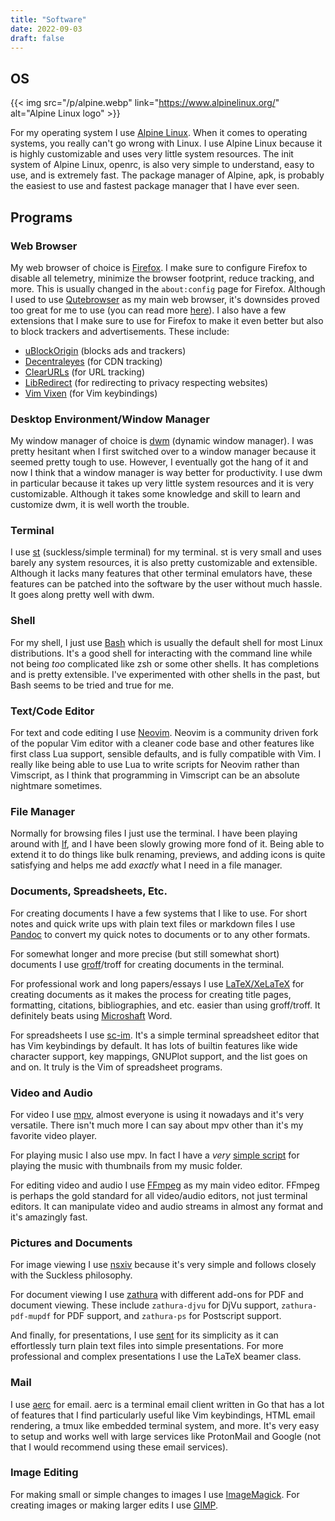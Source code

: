 ```yaml
---
title: "Software"
date: 2022-09-03
draft: false
---
```


## OS

{{< img src="/p/alpine.webp" link="https://www.alpinelinux.org/" alt="Alpine Linux logo" >}}

For my operating system I use [Alpine Linux](https://www.alpinelinux.org/).
When it comes to operating systems, you really can't go wrong with Linux.
I use Alpine Linux because it is highly customizable and uses very little system resources.
The init system of Alpine Linux, openrc, is also very simple to understand, easy
to use, and is extremely fast. The package manager of Alpine, apk, is probably
the easiest to use and fastest package manager that I have ever seen.

## Programs

### Web Browser

My web browser of choice is [Firefox](https://www.mozilla.org/en-US/firefox/new/).
I make sure to configure Firefox to disable all telemetry, minimize the browser
footprint, reduce tracking, and more. This is usually changed in the
`about:config` page for Firefox. Although I used to use [Qutebrowser](https://qutebrowser.org/)
as my main web browser, it's downsides proved too great for me to use (you can
read more [here](https://brycevandegrift.xyz/blog/why-i-am-switching-to-firefox/)).
I also have a few extensions that I make sure to use for Firefox to make it
even better but also to block trackers and advertisements. These include:

- [uBlockOrigin](https://addons.mozilla.org/en-US/firefox/addon/ublock-origin/) (blocks ads and trackers)
- [Decentraleyes](https://addons.mozilla.org/en-US/firefox/addon/decentraleyes/) (for CDN tracking)
- [ClearURLs](https://addons.mozilla.org/en-US/android/addon/clearurls/) (for URL tracking)
- [LibRedirect](https://libredirect.github.io/) (for redirecting to privacy respecting websites)
- [Vim Vixen](https://addons.mozilla.org/en-US/firefox/addon/vim-vixen/) (for Vim keybindings)

### Desktop Environment/Window Manager

My window manager of choice is [dwm](https://dwm.suckless.org/) (dynamic window manager).
I was pretty hesitant when I first switched over to a window manager because it seemed pretty tough to use.
However, I eventually got the hang of it and now I think that a window manager is way better for productivity.
I use dwm in particular because it takes up very little system resources and it is very customizable.
Although it takes some knowledge and skill to learn and customize dwm, it is well worth the trouble.

### Terminal

I use [st](https://st.suckless.org/) (suckless/simple terminal) for my terminal.
st is very small and uses barely any system resources, it is also pretty customizable and extensible.
Although it lacks many features that other terminal emulators have, these
features can be patched into the software by the user without much hassle.
It goes along pretty well with dwm.

### Shell

For my shell, I just use [Bash](https://www.gnu.org/software/bash/) which is
usually the default shell for most Linux distributions. It's a good shell for
interacting with the command line while not being *too* complicated like zsh
or some other shells. It has completions and is pretty extensible. I've
experimented with other shells in the past, but Bash seems to be tried and
true for me.

### Text/Code Editor

For text and code editing I use [Neovim](https://neovim.io/).
Neovim is a community driven fork of the popular Vim editor with a cleaner code base and other features like first class Lua support, sensible defaults, and is fully compatible with Vim.
I really like being able to use Lua to write scripts for Neovim rather than Vimscript, as I think that programming in Vimscript can be an absolute nightmare sometimes.

### File Manager

Normally for browsing files I just use the terminal.
I have been playing around with [lf](https://github.com/gokcehan/lf),
and I have been slowly growing more fond of it. Being able to extend it to do
things like bulk renaming, previews, and adding icons is quite satisfying and
helps me add *exactly* what I need in a file manager.

### Documents, Spreadsheets, Etc.

For creating documents I have a few systems that I like to use.
For short notes and quick write ups with plain text files or markdown files
I use [Pandoc](https://pandoc.org/) to convert my quick notes to documents or to any other formats.

For somewhat longer and more precise (but still somewhat short) documents I use
[groff](https://www.gnu.org/software/groff/)/troff for creating documents in the terminal.

For professional work and long papers/essays I use [LaTeX/XeLaTeX](https://www.latex-project.org/) for creating
documents as it makes the process for creating title pages, formatting,
citations, bibliographies, and etc. easier than using groff/troff. It definitely
beats using [Microshaft](http://catb.org/jargon/html/M/Microsloth-Windows.html) Word.

For spreadsheets I use [sc-im](https://github.com/andmarti1424/sc-im).
It's a simple terminal spreadsheet editor that has Vim keybindings by
default. It has lots of builtin features like wide character support, key
mappings, GNUPlot support, and the list goes on and on. It truly is the
Vim of spreadsheet programs.

### Video and Audio

For video I use [mpv](https://mpv.io/), almost everyone is using it nowadays and it's very versatile.
There isn't much more I can say about mpv other than it's my favorite video player.

For playing music I also use mpv. In fact I have a *very*
[simple script](https://git.sr.ht/~bpv/dotfiles/tree/master/item/.local/bin/music)
for playing the music with thumbnails from my music folder.

For editing video and audio I use [FFmpeg](https://ffmpeg.org/) as my main video editor.
FFmpeg is perhaps the gold standard for all video/audio editors, not just terminal
editors. It can manipulate video and audio streams in almost any format and
it's amazingly fast.

### Pictures and Documents

For image viewing I use [nsxiv](https://codeberg.org/nsxiv/nsxiv) because it's very simple
and follows closely with the Suckless philosophy.

For document viewing I use [zathura](https://pwmt.org/projects/zathura/) with different add-ons for PDF and document viewing.
These include `zathura-djvu` for DjVu
support, `zathura-pdf-mupdf` for PDF support, and `zathura-ps` for Postscript
support.

And finally, for presentations, I use [sent](https://tools.suckless.org/sent/) for its simplicity
as it can effortlessly turn plain text files into simple presentations.
For more professional and complex presentations I use the LaTeX
beamer class.

### Mail

I use [aerc](https://aerc-mail.org/) for email.
aerc is a terminal email client written in Go that has a lot of features that
I find particularly useful like Vim keybindings, HTML email rendering, a tmux
like embedded terminal system, and more. It's very easy to setup and works
well with large services like ProtonMail and Google (not that I would
recommend using these email services).

### Image Editing

For making small or simple changes to images I use [ImageMagick](https://imagemagick.org/index.php).
For creating images or making larger edits I use [GIMP](https://www.gimp.org/).
